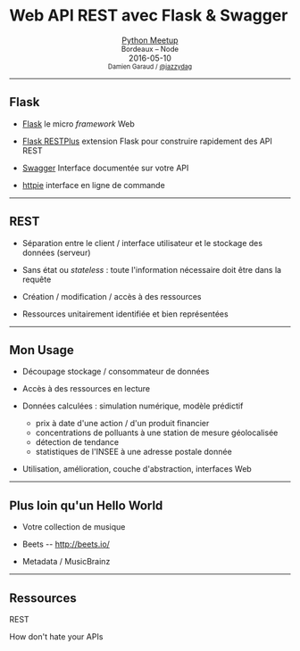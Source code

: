 # Web API REST avec Flask & Swagger

<center>
<u>Python Meetup</u>
</br>
<div style="font-size: 0.9em">Bordeaux &ndash; Node</div>
2016-05-10
</br>
<div style="font-size: 0.8em">Damien Garaud /
<a href="https://twitter.com/jazzydag">@jazzydag</a>
</div>
</center>

---

## Flask

* [Flask](http://flask.pocoo.org/) le micro *framework* Web

* [Flask RESTPlus](https://github.com/noirbizarre/flask-restplus) extension
  Flask pour construire rapidement des API REST

* [Swagger](http://swagger.io/) Interface documentée sur votre API

* [httpie](https://github.com/jkbrzt/httpie) interface en ligne de commande

---

## REST

* Séparation entre le client / interface utilisateur et le stockage des données (serveur)

* Sans état ou *stateless* : toute l'information nécessaire doit être dans la
  requête

* Création / modification / accès à des ressources

* Ressources unitairement identifiée et bien représentées

---

## Mon Usage

* Découpage stockage / consommateur de données

* Accès à des ressources en lecture

* Données calculées : simulation numérique, modèle prédictif
    - prix à date d'une action / d'un produit financier
    - concentrations de polluants à une station de mesure géolocalisée
    - détection de tendance
    - statistiques de l'INSEE à une adresse postale donnée

* Utilisation, amélioration, couche d'abstraction, interfaces Web

---

## Plus loin qu'un Hello World

* Votre collection de musique

* Beets -- http://beets.io/

* Metadata / MusicBrainz

---

## Ressources

REST

How don't hate your APIs
